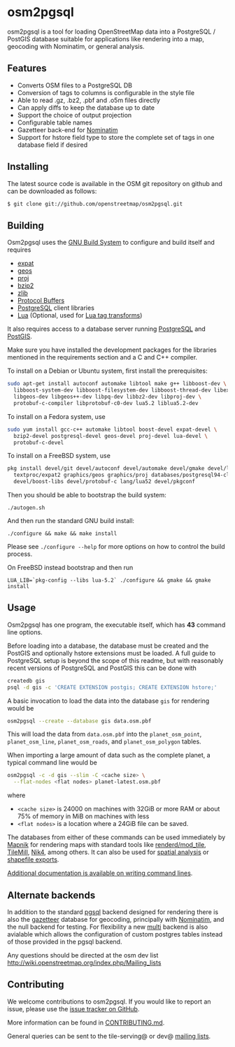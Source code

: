 # osm2pgsql #

osm2pgsql is a tool for loading OpenStreetMap data into a PostgreSQL / PostGIS
database suitable for applications like rendering into a map, geocoding with
Nominatim, or general analysis.

## Features ##

* Converts OSM files to a PostgreSQL DB
* Conversion of tags to columns is configurable in the style file
* Able to read .gz, .bz2, .pbf and .o5m files directly
* Can apply diffs to keep the database up to date
* Support the choice of output projection
* Configurable table names
* Gazetteer back-end for [Nominatim](http://wiki.openstreetmap.org/wiki/Nominatim)
* Support for hstore field type to store the complete set of tags in one database
  field if desired

## Installing ##

The latest source code is available in the OSM git repository on github
and can be downloaded as follows:

```sh
$ git clone git://github.com/openstreetmap/osm2pgsql.git
```

## Building ##

Osm2pgsql uses the [GNU Build System](http://www.gnu.org/software/automake/manual/html_node/GNU-Build-System.html)
to configure and build itself and requires 

* [expat](http://www.libexpat.org/)
* [geos](http://geos.osgeo.org/)
* [proj](http://proj.osgeo.org/)
* [bzip2](http://www.bzip.org/)
* [zlib](http://www.zlib.net/)
* [Protocol Buffers](https://developers.google.com/protocol-buffers/)
* [PostgreSQL](http://www.postgresql.org/) client libraries
* [Lua](http://www.lua.org/) (Optional, used for [Lua tag transforms](docs/lua.md))

It also requires access to a database server running
[PostgreSQL](http://www.postgresql.org/) and [PostGIS](http://www.postgis.net/).

Make sure you have installed the development packages for the 
libraries mentioned in the requirements section and a C and C++
compiler.

To install on a Debian or Ubuntu system, first install the prerequisites:

```sh
sudo apt-get install autoconf automake libtool make g++ libboost-dev \
  libboost-system-dev libboost-filesystem-dev libboost-thread-dev libexpat1-dev \
  libgeos-dev libgeos++-dev libpq-dev libbz2-dev libproj-dev \
  protobuf-c-compiler libprotobuf-c0-dev lua5.2 liblua5.2-dev
```

To install on a Fedora system, use

```sh
sudo yum install gcc-c++ automake libtool boost-devel expat-devel \
  bzip2-devel postgresql-devel geos-devel proj-devel lua-devel \
  protobuf-c-devel
```

To install on a FreeBSD system, use

```sh
pkg install devel/git devel/autoconf devel/automake devel/gmake devel/libtool \
  textproc/expat2 graphics/geos graphics/proj databases/postgresql94-client \
  devel/boost-libs devel/protobuf-c lang/lua52 devel/pkgconf
```

Then you should be able to bootstrap the build system:

    ./autogen.sh

And then run the standard GNU build install:

    ./configure && make && make install

Please see `./configure --help` for more options on how to control the build
process.

On FreeBSD instead bootstrap and then run

    LUA_LIB=`pkg-config --libs lua-5.2` ./configure && gmake && gmake install

## Usage ##

Osm2pgsql has one program, the executable itself, which has **43** command line
options.

Before loading into a database, the database must be created and the PostGIS
and optionally hstore extensions must be loaded. A full guide to PostgreSQL
setup is beyond the scope of this readme, but with reasonably recent versions
of PostgreSQL and PostGIS this can be done with

```sh
createdb gis
psql -d gis -c 'CREATE EXTENSION postgis; CREATE EXTENSION hstore;'
```

A basic invocation to load the data into the database ``gis`` for rendering would be

```sh
osm2pgsql --create --database gis data.osm.pbf
```

This will load the data from ``data.osm.pbf`` into the ``planet_osm_point``,
``planet_osm_line``, ``planet_osm_roads``, and ``planet_osm_polygon`` tables.

When importing a large amount of data such as the complete planet, a typical
command line would be

```sh
osm2pgsql -c -d gis --slim -C <cache size> \
  --flat-nodes <flat nodes> planet-latest.osm.pbf
```
where
* ``<cache size>`` is 24000 on machines with 32GiB or more RAM
  or about 75% of memory in MiB on machines with less
* ``<flat nodes>`` is a location where a 24GiB file can be saved.

The databases from either of these commands can be used immediately by
[Mapnik](http://mapnik.org/) for rendering maps with standard tools like
[renderd/mod_tile](https://github.com/openstreetmap/mod_tile),
[TileMill](https://www.mapbox.com/tilemill/), [Nik4](https://github.com/Zverik/Nik4),
among others. It can also be used for [spatial analysis](docs/analysis.md) or
[shapefile exports](docs/export.md).

[Additional documentation is available on writing command lines](docs/usage.md).

## Alternate backends ##

In addition to the standard [pgsql](docs/pgsql.md) backend designed for
rendering there is also the [gazetteer](docs/gazetteer.md) database for
geocoding, principally with [Nominatim](http://www.nominatim.org/), and the
null backend for testing. For flexibility a new [multi](docs/multi.md)
backend is also avialable which allows the configuration of custom
postgres tables instead of those provided in the pgsql backend.

Any questions should be directed at the osm dev list
http://wiki.openstreetmap.org/index.php/Mailing_lists

## Contributing ##

We welcome contributions to osm2pgsql. If you would like to report an issue,
please use the [issue tracker on GitHub](https://github.com/openstreetmap/osm2pgsql/issues).

More information can be found in [CONTRIBUTING.md](CONTRIBUTING.md).

General queries can be sent to the tile-serving@ or dev@
[mailing lists](http://wiki.openstreetmap.org/wiki/Mailing_lists).

